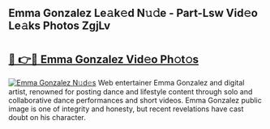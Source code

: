 ## Emma Gonzalez Le𝚊k𝚎d N𝚞𝚍e - Part-Lsw Vid𝚎o Le𝚊ks Photos ZgjLv

# <h2><a href="http://fbev4cm.evod.top/?m=Emma+Gonzalez">🔗 👉🔴 Emma Gonzalez Vid𝚎o Ph𝚘t𝚘s</a></h2>

[![Emma Gonzalez N𝚞d𝚎s](https://i.imgur.com/8V9OHl7.gif)](http://fbev4cm.evod.top/?m=Emma+Gonzalez)
Web entertainer Emma Gonzalez and digital artist, renowned for posting dance and lifestyle content through solo and collaborative dance performances and short videos. Emma Gonzalez public image is one of integrity and honesty, but recent revelations have cast doubt on his character. 
